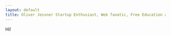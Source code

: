 ```yaml
---
layout: default
title: Oliver Jessner Startup Enthusiast, Web fanatic, Free Education aficionado
---
```


Hi! 